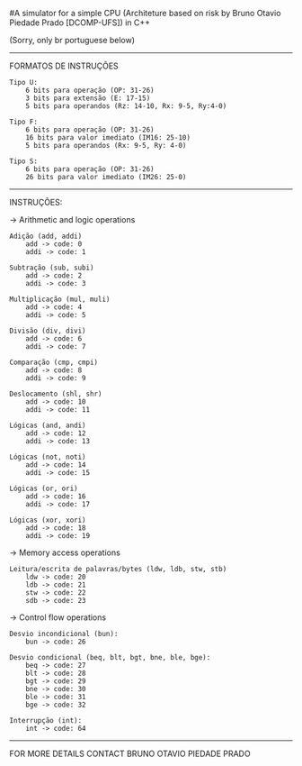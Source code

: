 #A simulator for a simple CPU (Architeture based on risk by Bruno Otavio Piedade Prado [DCOMP-UFS]) in C++

(Sorry, only br portuguese below)

---------

FORMATOS DE INSTRUÇÕES

	Tipo U: 
		6 bits para operação (OP: 31-26)
		3 bits para extensão (E: 17-15)
		5 bits para operandos (Rz: 14-10, Rx: 9-5, Ry:4-0)

	Tipo F:
		6 bits para operação (OP: 31-26)
		16 bits para valor imediato (IM16: 25-10)
		5 bits para operandos (Rx: 9-5, Ry: 4-0)

	Tipo S:
		6 bits para operação (OP: 31-26)
		26 bits para valor imediato (IM26: 25-0)

------

INSTRUÇÕES:

-> Arithmetic and logic operations

	Adição (add, addi)
		add -> code: 0
		addi -> code: 1

	Subtração (sub, subi)
		add -> code: 2
		addi -> code: 3

	Multiplicação (mul, muli)
		add -> code: 4
		addi -> code: 5

	Divisão (div, divi)
		add -> code: 6
		addi -> code: 7

	Comparação (cmp, cmpi)
		add -> code: 8
		addi -> code: 9

	Deslocamento (shl, shr)
		add -> code: 10
		addi -> code: 11

	Lógicas (and, andi)
		add -> code: 12
		addi -> code: 13

	Lógicas (not, noti)
		add -> code: 14
		addi -> code: 15

	Lógicas (or, ori)
		add -> code: 16
		addi -> code: 17

	Lógicas (xor, xori)
		add -> code: 18
		addi -> code: 19

-> Memory access operations

	Leitura/escrita de palavras/bytes (ldw, ldb, stw, stb)
		ldw -> code: 20
		ldb -> code: 21
		stw -> code: 22
		sdb -> code: 23

-> Control flow operations

	Desvio incondicional (bun):
		bun -> code: 26

	Desvio condicional (beq, blt, bgt, bne, ble, bge):
		beq -> code: 27
		blt -> code: 28
		bgt -> code: 29
		bne -> code: 30
		ble -> code: 31
		bge -> code: 32

	Interrupção (int):
		int -> code: 64


-------

FOR MORE DETAILS CONTACT BRUNO OTAVIO PIEDADE PRADO
